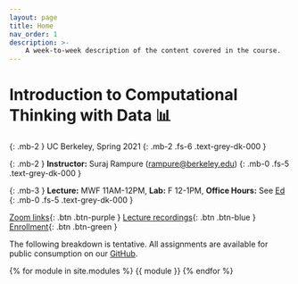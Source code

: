 ```yaml
---
layout: page
title: Home
nav_order: 1
description: >-
    A week-to-week description of the content covered in the course.
---
```


# Introduction to Computational Thinking with Data 📊
{: .mb-2 }
UC Berkeley, Spring 2021
{: .mb-2 .fs-6 .text-grey-dk-000 }

{: .mb-2 }
**Instructor:** Suraj Rampure (<a>rampure@berkeley.edu</a>)
{: .mb-0 .fs-5 .text-grey-dk-000 }

{: .mb-3 }
**Lecture:** MWF 11AM-12PM, **Lab:** F 12-1PM, **Office Hours:** See [Ed](https://edstem.org/us/courses/3251/discussion/201908)
{: .mb-0 .fs-5 .text-grey-dk-000 }

<!-- {% assign instructors = site.staffers | where: 'role', 'Instructor' %}
<div class="role">
  {% for staffer in instructors %}
  {{ staffer }}
  {% endfor %}
</div> -->

[Zoom links](https://edstem.org/us/courses/3251/discussion/201908){: .btn .btn-purple } [Lecture recordings](https://edstem.org/us/courses/3251/discussion/210569){: .btn .btn-blue } [Enrollment](enrollment){: .btn .btn-green }

The following breakdown is tentative. All assignments are available for public consumption on our [GitHub](https://github.com/surajrampure/data-94-sp21/).

{% for module in site.modules %}
{{ module }}
{% endfor %}
